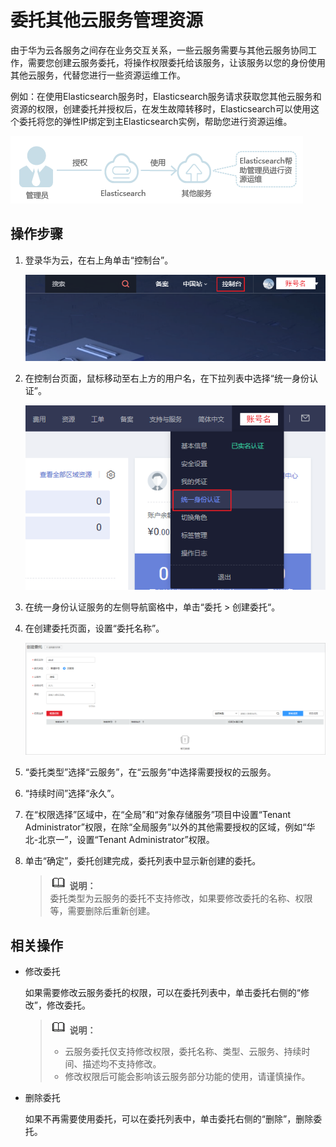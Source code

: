 # 委托其他云服务管理资源<a name="ZH-CN_TOPIC_0175653574"></a>

由于华为云各服务之间存在业务交互关系，一些云服务需要与其他云服务协同工作，需要您创建云服务委托，将操作权限委托给该服务，让该服务以您的身份使用其他云服务，代替您进行一些资源运维工作。

例如：在使用Elasticsearch服务时，Elasticsearch服务请求获取您其他云服务和资源的权限，创建委托并授权后，在发生故障转移时，Elasticsearch可以使用这个委托将您的弹性IP绑定到主Elasticsearch实例，帮助您进行资源运维。

![](figures/4-3-创建委托-zh---副本-02.png)

## 操作步骤<a name="section930952513442"></a>

1.  登录华为云，在右上角单击“控制台”。

    ![](figures/进入控制台.png)

2.  在控制台页面，鼠标移动至右上方的用户名，在下拉列表中选择“统一身份认证”。

    ![](figures/进入IAM.png)

3.  在统一身份认证服务的左侧导航窗格中，单击“委托 \> 创建委托“。
4.  在创建委托页面，设置“委托名称”。

    ![](figures/创建云服务委托.png)

5.  “委托类型”选择“云服务”，在“云服务”中选择需要授权的云服务。
6.  “持续时间”选择“永久”。
7.  在“权限选择”区域中，在“全局”和“对象存储服务”项目中设置“Tenant Administrator”权限，在除“全局服务”以外的其他需要授权的区域，例如“华北-北京一”，设置“Tenant Administrator”权限。
8.  单击“确定”，委托创建完成，委托列表中显示新创建的委托。

    >![](public_sys-resources/icon-note.gif) **说明：**   
    >委托类型为云服务的委托不支持修改，如果要修改委托的名称、权限等，需要删除后重新创建。  


## 相关操作<a name="section54138067163127"></a>

-   修改委托

    如果需要修改云服务委托的权限，可以在委托列表中，单击委托右侧的“修改”，修改委托。

    >![](public_sys-resources/icon-note.gif) **说明：**   
    >-   云服务委托仅支持修改权限，委托名称、类型、云服务、持续时间、描述均不支持修改。  
    >-   修改权限后可能会影响该云服务部分功能的使用，请谨慎操作。  

-   删除委托

    如果不再需要使用委托，可以在委托列表中，单击委托右侧的“删除”，删除委托。


